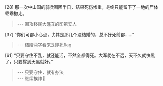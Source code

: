 
[28] 那一次中山国的骑兵围困半日，结果死伤惨重，最终只能留下了一地的尸体乖乖撤走。
>--- 围攻移民大篷车的印第安人<br>

[37] “你们可都小心点，尤其是那几个没结婚的，总不好死前都……”
>--- 结婚两字看来是即死flag<br>

[61] “只要守住不乱，就还能活，不然全都得死。大军就在不远，天不久就快黑了，只要撑到天黑就好。”
>--- 只要守住，就有办法<br>
>--- 继续挨炸🤪<br>

